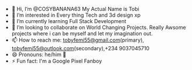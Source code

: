 - 👋 Hi, I’m @COSYBANANA63 My Actual Name is Tobi
- 👀 I’m interested in Every thing Tech and 3d design xp
- 🌱 I’m currently learning Full Stack Development
- 💞️ I’m looking to collaborate on World Changing Projects. Really Awsome projects where i can be myself and let my imagination out.
- 📫 How to reach me: tobyfemi55@gmail.com(primary), tobyfemi55@outlook.com(secondary),+234 9037045710
- 😄 Pronouns: he/him 👀
- ⚡ Fun fact: I'm a Google Pixel Fanboy

<!---
COSYBANANA63/COSYBANANA63 is a ✨ special ✨ repository because its `README.md` (this file) appears on your GitHub profile.
You can click the Preview link to take a look at your changes.
--->
